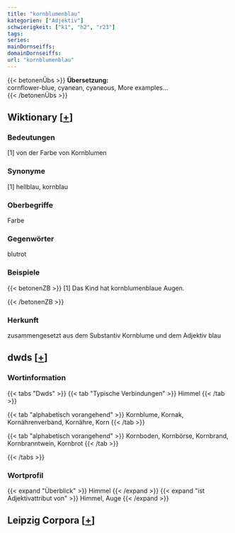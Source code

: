 ```yaml
---
title: "kornblumenblau"
kategorien: ["Adjektiv"]
schwierigkeit: ["k1", "h2", "r23"]
tags:
series:
mainDornseiffs:
domainDornseiffs:
url: "kornblumenblau"
---
```


{{< betonenÜbs >}}
**Übersetzung:**  
cornflower-blue, cyanean, cyaneous, More examples...  
{{< /betonenÜbs >}}

## Wiktionary [[+](https://de.wiktionary.org/wiki/kornblumenblau)]

### Bedeutungen
[1] von der Farbe von Kornblumen  

### Synonyme
[1] hellblau,  kornblau  

### Oberbegriffe
Farbe  

### Gegenwörter
blutrot  

### Beispiele
{{< betonenZB >}}
[1] Das Kind hat kornblumenblaue Augen.  

{{< /betonenZB >}}
### Herkunft
zusammengesetzt aus dem Substantiv Kornblume und dem Adjektiv blau  



## dwds [[+](https://www.dwds.de/wb/kornblumenblau)]

### Wortinformation
{{< tabs "Dwds" >}}
{{< tab "Typische Verbindungen" >}}
Himmel
{{< /tab >}}

{{< tab "alphabetisch vorangehend" >}}
Kornblume, Kornak, Kornährenverband, Kornähre, Korn
{{< /tab >}}

{{< tab "alphabetisch vorangehend" >}}
Kornboden, Kornbörse, Kornbrand, Kornbranntwein, Kornbrot
{{< /tab >}}

{{< /tabs >}}

### Wortprofil
{{< expand "Überblick" >}} Himmel {{< /expand >}}
{{< expand "ist Adjektivattribut von" >}} Himmel, Auge {{< /expand >}}

## Leipzig Corpora [[+](https://corpora.uni-leipzig.de/en/res?word=kornblumenblau&corpusId=deu_newscrawl-public_2018)]

